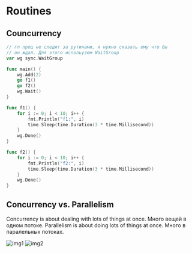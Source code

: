 
# Routines

## Councurrency
```go
// гл проц не следит за рутинами, и нужно сказать ему что бы
// он ждал. Для этого испольузем WaitGroup
var wg sync.WaitGroup

func main() {
	wg.Add(2)
	go f1()
	go f2()
	wg.Wait()
}

func f1() {
	for i := 0; i < 10; i++ {
		fmt.Println("f1:", i)
		time.Sleep(time.Duration(3 * time.Millisecond))
	}
	wg.Done()
}

func f2() {
	for i := 0; i < 10; i++ {
		fmt.Println("f2:", i)
		time.Sleep(time.Duration(3 * time.Millisecond))
	}
	wg.Done()
}
```

## Concurrency vs. Parallelism

Concurrency is about dealing with lots of things at once. Много вещей в одном потоке.
Parallelism is about doing lots of things at once. Много в паралельных потоках.

![img1](http://i.imgur.com/9Dahh6U.png)
![img2](http://i.imgur.com/r1mM72i.png)

